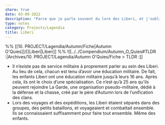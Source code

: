 ```yaml
---
share: true
date: 03-09-2022
description: "Parce que je parle souvent du lore des Liberi, et j'oublie souvent ce que je dis."
type: notes
category: Projects/Lagendia
title: Liberi
---
```


%% [[10. PROJECT/Lagendia/Autumn/Fiche|Autumn O'Quies]]/[[Liberi|Liberi]] %%
![[../../Compendium/Autumn_O_Quies#TLDR :|Archives/10. PROJECT/Lagendia/Autumn O'Quies/Fiche > TLDR :]]
- Il n’existe pas de service militaire à proprement parler au sein des Liberi. Au lieu de cela, chacun est tenu d’avoir une éducation militaire. De fait, les enfants Liberi ont une éducation militaire jusqu’à leurs 16 ans. Après cela, ils ont le choix d’une spécialisation. Ce n’est qu’à 25 ans qu’ils peuvent rejoindre La Garde, une organisation pseudo-militaire, dédié à la défense et la chasse, créé par le père d’Autumn lors de l’unification des clans.
- Lors des voyages et des expéditions, les Liberi étaient séparés dans des groupes, des petits bataillons, et voyageaient et combattait ensemble. Ils se connaissaient suffisamment pour faire tout ensemble. Même des enfants.